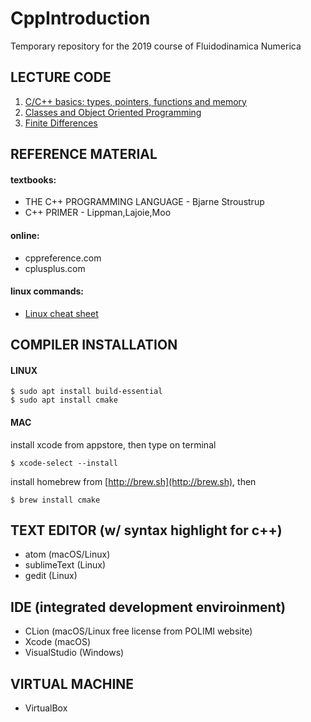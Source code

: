 # CppIntroduction
Temporary repository for the 2019 course of Fluidodinamica Numerica
## LECTURE CODE
1. [C/C++ basics: types, pointers, functions and memory](1%29%20Types%20and%20memory/)
2. [Classes and Object Oriented Programming](2%29%20Classes/)
3. [Finite Differences](3%29%20Derivatives%20computation)

## REFERENCE MATERIAL
#### textbooks:
- THE C++ PROGRAMMING LANGUAGE - Bjarne Stroustrup
- C++ PRIMER - Lippman,Lajoie,Moo
#### online:
- cppreference.com
- cplusplus.com
#### linux commands:
- [Linux cheat sheet](Linux_cheat_sheet.pdf)

## COMPILER INSTALLATION
#### LINUX
```
$ sudo apt install build-essential
$ sudo apt install cmake
```
#### MAC
install xcode from appstore, then type on terminal
```
$ xcode-select --install
```
install homebrew from [http://brew.sh](http://brew.sh), then
```
$ brew install cmake
```
## TEXT EDITOR (w/ syntax highlight for c++)
- atom (macOS/Linux)
- sublimeText (Linux)
- gedit (Linux)
## IDE (integrated development enviroinment)
- CLion (macOS/Linux free license from POLIMI website)
- Xcode (macOS)
- VisualStudio (Windows)
## VIRTUAL MACHINE
- VirtualBox
